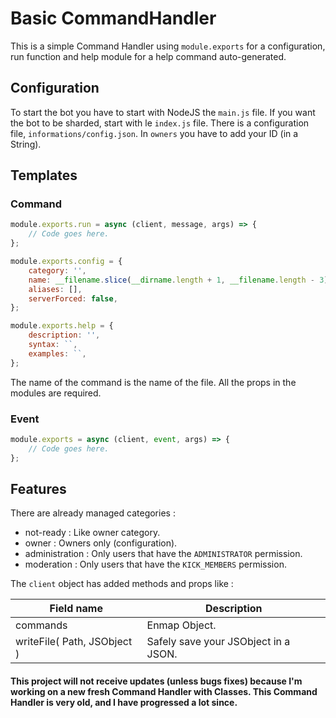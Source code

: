 # Basic CommandHandler

This is a simple Command Handler using `module.exports` for a configuration, run function and help module for a help command auto-generated.

## Configuration

To start the bot you have to start with NodeJS the `main.js` file. If you want the bot to be sharded, start with le `index.js` file. There is a configuration file, `informations/config.json`.
In `owners` you have to add your ID (in a String).

## Templates

### Command

```js
module.exports.run = async (client, message, args) => {
	// Code goes here.
};

module.exports.config = {
	category: '',
	name: __filename.slice(__dirname.length + 1, __filename.length - 3),
	aliases: [],
	serverForced: false,
};

module.exports.help = {
	description: '',
	syntax: ``,
	examples: ``,
};
```

The name of the command is the name of the file. All the props in the modules are required.

### Event

```js
module.exports = async (client, event, args) => {
	// Code goes here.
};
```

## Features

There are already managed categories :

-   not-ready : Like owner category.
-   owner : Owners only (configuration).
-   administration : Only users that have the `ADMINISTRATOR` permission.
-   moderation : Only users that have the `KICK_MEMBERS` permission.

The `client` object has added methods and props like :

| Field name                  | Description                          |
| --------------------------- | ------------------------------------ |
| commands                    | Enmap Object.                        |
| writeFile( Path, JSObject ) | Safely save your JSObject in a JSON. |

#### This project will not receive updates (unless bugs fixes) because I'm working on a new fresh Command Handler with Classes. This Command Handler is very old, and I have progressed a lot since.
